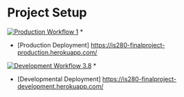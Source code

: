 # Project Setup

[![Production Workflow 1](https://github.com/DhyeyKansagara/is218-finalproject/actions/workflows/prod.yml/badge.svg)](https://github.com/DhyeyKansagara/is218-finalproject/actions/workflows/prod.yml)
* 
* [Production Deployment] https://is280-finalproject-production.herokuapp.com/

[![Development Workflow 3.8](https://github.com/DhyeyKansagara/is218-finalproject/actions/workflows/dev.yml/badge.svg)](https://github.com/DhyeyKansagara/is218-finalproject/actions/workflows/dev.yml)
* 
* [Developmental Deployment] https://is280-finalproject-development.herokuapp.com/